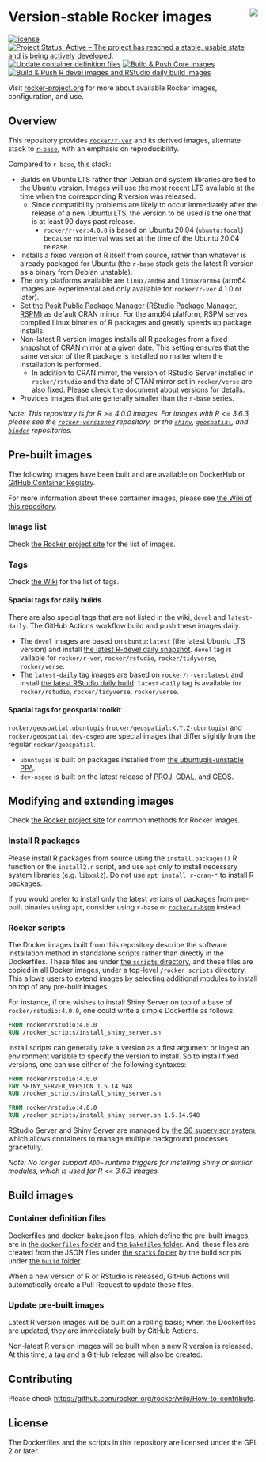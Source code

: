 # Version-stable Rocker images <img src="https://avatars0.githubusercontent.com/u/9100160?v=3&s=200" align="right">

<!-- badges: start -->

[![license](https://img.shields.io/badge/license-GPLv2-blue.svg)](https://opensource.org/licenses/GPL-2.0)
[![Project Status: Active – The project has reached a stable, usable state and is being actively developed.](https://www.repostatus.org/badges/latest/active.svg)](https://www.repostatus.org/#active)
[![Update container definition files](https://github.com/rocker-org/rocker-versioned2/actions/workflows/dockerfiles.yml/badge.svg)](https://github.com/rocker-org/rocker-versioned2/actions/workflows/dockerfiles.yml)
[![Build & Push Core images](https://github.com/rocker-org/rocker-versioned2/actions/workflows/core.yml/badge.svg)](https://github.com/rocker-org/rocker-versioned2/actions/workflows/core.yml)
[![Build & Push R devel images and RStudio daily build images](https://github.com/rocker-org/rocker-versioned2/actions/workflows/devel.yml/badge.svg)](https://github.com/rocker-org/rocker-versioned2/actions/workflows/devel.yml)

<!-- badges: end -->

Visit [rocker-project.org](https://rocker-project.org) for more about available Rocker images, configuration, and use.

## Overview

This repository provides [`rocker/r-ver`](https://hub.docker.com/r/rocker/r-ver) and its derived images,
alternate stack to [`r-base`](https://hub.docker.com/_/r-base),
with an emphasis on reproducibility.

Compared to `r-base`, this stack:

- Builds on Ubuntu LTS rather than Debian and system libraries are tied to the Ubuntu version.
  Images will use the most recent LTS available at the time when the corresponding R version was released.
  - Since compatibility problems are likely to occur immediately after the release of a new Ubuntu LTS,
    the version to be used is the one that is at least 90 days past release.
    - `rocker/r-ver:4.0.0` is based on Ubuntu 20.04 (`ubuntu:focal`)
      because no interval was set at the time of the Ubuntu 20.04 release.
- Installs a fixed version of R itself from source, rather than whatever is already packaged for Ubuntu
  (the `r-base` stack gets the latest R version as a binary from Debian unstable).
- The only platforms available are `linux/amd64` and `linux/arm64`
  (arm64 images are experimental and only available for `rocker/r-ver` 4.1.0 or later).
- Set [the Posit Public Package Manager (RStudio Package Manager, RSPM)](https://packagemanager.posit.co)
  as default CRAN mirror.
  For the amd64 platform, RSPM serves compiled Linux binaries of R packages and greatly speeds up package installs.
- Non-latest R version images installs all R packages from a fixed snapshot of CRAN mirror at a given date.
  This setting ensures that the same version of the R package is installed no matter when the installation is performed.
  - In addition to CRAN mirror, the version of RStudio Server installed in `rocker/rstudio` and
    the date of CTAN mirror set in `rocker/verse` are also fixed.
    Please check [the document about versions](https://github.com/rocker-org/rocker-versioned2/wiki/Versions) for details.
- Provides images that are generally smaller than the `r-base` series.

_Note: This repository is for R >= 4.0.0 images.
For images with R <= 3.6.3, please see the [`rocker-versioned`](https://github.com/rocker-org/rocker-versioned) repository,
or the [`shiny`](https://github.com/rocker-org/shiny), [`geospatial`](https://github.com/rocker-org/geospatial),
and [`binder`](https://github.com/rocker-org/binder) repositories._

## Pre-built images

The following images have been built and are available on DockerHub or [GitHub Container Registry](https://github.com/orgs/rocker-org/packages?repo_name=rocker-versioned2).

For more information about these container images, please see [the Wiki of this repository](https://github.com/rocker-org/rocker-versioned2/wiki).

### Image list

Check [the Rocker project site](https://rocker-project.org/images/#the-versioned-stack) for the list of images.

### Tags

Check [the Wiki](https://github.com/rocker-org/rocker-versioned2/wiki) for the list of tags.

#### Spacial tags for daily builds

There are also special tags that are not listed in the wiki, `devel` and `latest-daily`.
The GitHub Actions workflow build and push these images daily.

- The `devel` images are based on `ubuntu:latest` (the latest Ubuntu LTS version) and install [the latest R-devel daily snapshot](https://cloud.r-project.org/src/base-prerelease/).
  `devel` tag is vailable for `rocker/r-ver`, `rocker/rstudio`, `rocker/tidyverse`, `rocker/verse`.
- The `latest-daily` tag images are based on `rocker/r-ver:latest` and install [the latest RStudio daily build](https://dailies.rstudio.com/).
  `latest-daily` tag is available for `rocker/rstudio`, `rocker/tidyverse`, `rocker/verse`.

#### Spacial tags for geospatial toolkit

`rocker/geospatial:ubuntugis` (`rocker/geospatial:X.Y.Z-ubuntugis`) and `rocker/geospatial:dev-osgeo` are special images
that differ slightly from the regular `rocker/geospatial`.

- `ubuntugis` is built on packages installed from [the ubuntugis-unstable PPA](https://launchpad.net/~ubuntugis/+archive/ubuntu/ubuntugis-unstable).
- `dev-osgeo` is built on the latest release of [PROJ](https://proj.org/), [GDAL](https://gdal.org/), and [GEOS](https://libgeos.org/).

## Modifying and extending images

Check [the Rocker project site](https://rocker-project.org/use/extending.html) for common methods for Rocker images.

### Install R packages

Please install R packages from source using the `install.packages()` R function or the `install2.r` script,
and use `apt` only to install necessary system libraries (e.g. `libxml2`).
Do not use `apt install r-cran-*` to install R packages.

If you would prefer to install only the latest verions of packages from pre-built binaries using `apt`,
consider using `r-base` or [`rocker/r-bspm`](https://github.com/rocker-org/bspm) instead.

### Rocker scripts

The Docker images built from this repository describe the software installation method in standalone scripts
rather than directly in the Dockerfiles.
These files are under [the `scripts` directory](./scripts/), and these files are copied in all Docker images,
under a top-level `/rocker_scripts` directory.
This allows users to extend images by selecting additional modules to install on top of any pre-built images.

For instance, if one wishes to install Shiny Server on top of a base of `rocker/rstudio:4.0.0`,
one could write a simple Dockerfile as follows:

```Dockerfile
FROM rocker/rstudio:4.0.0
RUN /rocker_scripts/install_shiny_server.sh
```

Install scripts can generally take a version as a first argument or ingest an environment variable
to specify the version to install.
So to install fixed versions, one can use either of the following syntaxes:

```Dockerfile
FROM rocker/rstudio:4.0.0
ENV SHINY_SERVER_VERSION 1.5.14.948
RUN /rocker_scripts/install_shiny_server.sh
```

```Dockerfile
FROM rocker/rstudio:4.0.0
RUN /rocker_scripts/install_shiny_server.sh 1.5.14.948
```

RStudio Server and Shiny Server are managed by [the S6 supervisor system](https://github.com/just-containers/s6-overlay),
which allows containers to manage multiple background processes gracefully.

_Note: No longer support `ADD=` runtime triggers for installing Shiny or similar modules,
which is used for R <= 3.6.3 images._

## Build images

### Container definition files

Dockerfiles and docker-bake.json files, which define the pre-built images,
are in [the `dockerfiles` folder](./dockerfiles/) and [the `bakefiles` folder](./bakefiles/).
And,
these files are created from the JSON files under [the `stacks` folder](./stacks/)
by the build scripts under [the `build` folder](./build/).

When a new version of R or RStudio is released, GitHub Actions will automatically create a Pull Request to update these files.

### Update pre-built images

Latest R version images will be built on a rolling basis;
when the Dockerfiles are updated, they are immediately built by GitHub Actions.

Non-latest R version images will be built when a new R version is released.
At this time, a tag and a GitHub release will also be created.

## Contributing

Please check <https://github.com/rocker-org/rocker/wiki/How-to-contribute>.

## License

The Dockerfiles and the scripts in this repository are licensed under the GPL 2 or later.
